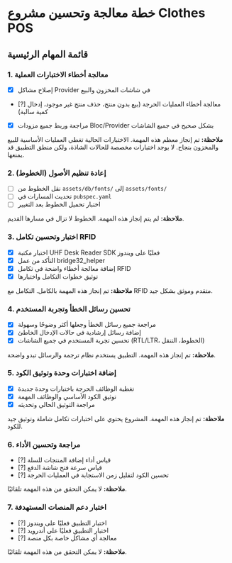 # خطة معالجة وتحسين مشروع Clothes POS

## قائمة المهام الرئيسية

### 1. معالجة أخطاء الاختبارات العملية
- [x] إصلاح مشاكل Provider في شاشات المخزون والبيع
- [?] معالجة أخطاء العمليات الحرجة (بيع بدون منتج، حذف منتج غير موجود، إدخال كمية سالبة)
- [x] مراجعة وربط جميع مزودات Bloc/Provider بشكل صحيح في جميع الشاشات

**ملاحظة:** تم إنجاز معظم هذه المهمة. الاختبارات الحالية تغطي العمليات الأساسية للبيع والمخزون بنجاح. لا يوجد اختبارات مخصصة للحالات الشاذة، ولكن منطق التطبيق قد يمنعها.

### 2. إعادة تنظيم الأصول (الخطوط)
- [ ] نقل الخطوط من `assets/db/fonts/` إلى `assets/fonts/`
- [ ] تحديث المسارات في `pubspec.yaml`
- [ ] اختبار تحميل الخطوط بعد التغيير

**ملاحظة:** لم يتم إنجاز هذه المهمة. الخطوط لا تزال في مسارها القديم.

### 3. اختبار وتحسين تكامل RFID
- [x] اختبار مكتبة UHF Desk Reader SDK فعليًا على ويندوز
- [x] التأكد من عمل bridge32_helper
- [x] إضافة معالجة أخطاء واضحة في تكامل RFID
- [x] توثيق خطوات التكامل واختبارها

**ملاحظة:** تم إنجاز هذه المهمة بالكامل. التكامل مع RFID متقدم وموثق بشكل جيد.

### 4. تحسين رسائل الخطأ وتجربة المستخدم
- [x] مراجعة جميع رسائل الخطأ وجعلها أكثر وضوحًا وسهولة
- [x] إضافة رسائل إرشادية في حالات الإدخال الخاطئ
- [x] تحسين تجربة المستخدم في جميع الشاشات (RTL/LTR، الخطوط، التنقل)

**ملاحظة:** تم إنجاز هذه المهمة. التطبيق يستخدم نظام ترجمة والرسائل تبدو واضحة.

### 5. إضافة اختبارات وحدة وتوثيق الكود
- [x] تغطية الوظائف الحرجة باختبارات وحدة جديدة
- [x] توثيق الكود الأساسي والوظائف المهمة
- [x] مراجعة التوثيق الحالي وتحديثه

**ملاحظة:** تم إنجاز هذه المهمة. المشروع يحتوي على اختبارات تكامل شاملة وتوثيق جيد للكود.

### 6. مراجعة وتحسين الأداء
- [?] قياس أداء إضافة المنتجات للسلة
- [?] قياس سرعة فتح شاشة الدفع
- [?] تحسين الكود لتقليل زمن الاستجابة في العمليات الحرجة

**ملاحظة:** لا يمكن التحقق من هذه المهمة تلقائيًا.

### 7. اختبار دعم المنصات المستهدفة
- [?] اختبار التطبيق فعليًا على ويندوز
- [?] اختبار التطبيق فعليًا على أندرويد
- [?] معالجة أي مشاكل خاصة بكل منصة

**ملاحظة:** لا يمكن التحقق من هذه المهمة تلقائيًا.